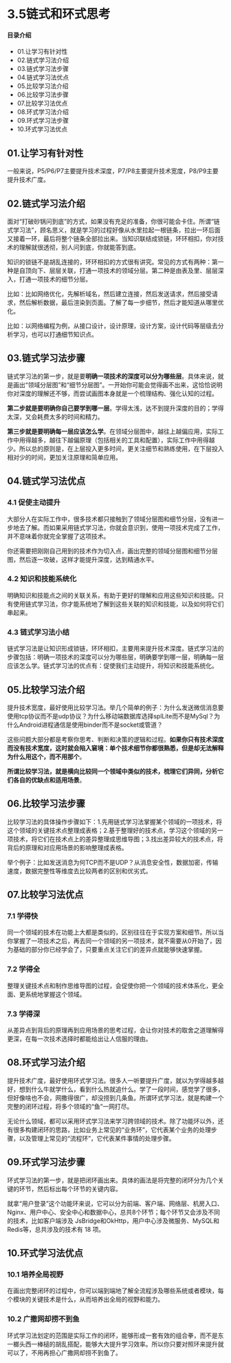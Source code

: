 # 3.5链式和环式思考
#### 目录介绍
- 01.让学习有针对性 
- 02.链式学习法介绍 
- 03.链式学习法步骤 
- 04.链式学习法优点 
- 05.比较学习法介绍 
- 06.比较学习法步骤 
- 07.比较学习法优点 
- 08.环式学习法介绍 
- 09.环式学习法步骤 
- 10.环式学习法优点

## 01.让学习有针对性

一般来说，P5/P6/P7主要提升技术深度，P7/P8主要提升技术宽度，P8/P9主要提升技术广度。

## 02.链式学习法介绍

面对“打破砂锅问到底”的方式，如果没有充足的准备，你很可能会卡住。所谓“链式学习法”，顾名思义，就是学习的过程好像从水里拉起一根链条，拉出一环后面又接着一环，最后将整个链条全部拉出来。当知识联结成锁链，环环相扣，你对技术的理解就很透彻，别人问到底，你就能答到底。

知识的锁链不是胡乱连接的，环环相扣的方式很有讲究。常见的方式有两种：第一种是自顶向下、层层关联，打通一项技术的领域分层。第二种是由表及里、层层深入，打通一项技术的细节分层。

比如：比如网络优化，先解析域名，然后建立连接，然后发送请求，然后接受请求，然后解析数据，最后渲染到页面。了解了每一步细节，然后才能知道从哪里优化。

比如：以网络编程为例，从接口设计，设计原理，设计方案，设计代码等层级去分析学习，也可以打通细节知识点。

## 03.链式学习法步骤

链式学习法的第一步，就是要**明确一项技术的深度可以分为哪些层**。具体来说，就是画出“领域分层图”和“细节分层图”。一开始你可能会觉得画不出来，这恰恰说明你对深度的理解还不够，而尝试画图本身就是一个梳理结构、强化认知的过程。

**第二步就是要明确你自己要学到哪一层**。学得太浅，达不到提升深度的目的；学得太深，又会耗费太多的时间和精力。

**第三步就是要明确每一层应该怎么学**。在领域分层图中，越往上越偏应用，实际工作中用得越多，越往下越偏原理（包括相关的工具和配置），实际工作中用得越少。所以总的原则是，在上层投入更多时间，更关注细节和熟练使用，在下层投入相对少的时间，更加关注原理和简单应用。

## 04.链式学习法优点

### 4.1 促使主动提升

大部分人在实际工作中，很多技术都只接触到了领域分层图和细节分层，没有进一步地去了解。而如果采用链式学习法，你就会意识到，使用一项技术完成了工作，并不意味着你就完全掌握了这项技术。

你还需要把刚刚自己用到的技术作为切入点，画出完整的领域分层图和细节分层图，然后逐一攻破，这样才能提升深度，达到精通水平。

### 4.2 知识和技能系统化

明确知识和技能点之间的关联关系，有助于更好的理解和应用这些知识和技能。只有使用链式学习法，你才能系统地了解到这些关联的知识和技能，以及如何将它们串起来。

### 4.3 链式学习法小结

链式学习法是让知识形成锁链，环环相扣，主要用来提升技术深度。链式学习法的步骤包括：明确一项技术的深度可以分为哪些层，明确要学到哪一层，明确每一层应该怎么学。链式学习法的优点有：促使我们主动提升，将知识和技能系统化。

## 05.比较学习法介绍

提升技术宽度，最好使用比较学习法。举几个简单的例子：为什么发送微信消息要使用tcp协议而不是udp协议？为什么移动端数据库选择splLite而不是MySql？为什么Android进程通信是使用binder而不是socket或管道？

这些问题大部分都是考察你思考、判断和决策的逻辑和过程。**如果你只有技术深度而没有技术宽度，这时就会陷入窘境：单个技术细节你都很熟悉，但是却无法解释为什么用这个，而不用那个**。

**所谓比较学习法，就是横向比较同一个领域中类似的技术，梳理它们异同，分析它们各自的优缺点和适用场景**。

## 06.比较学习法步骤

比较学习法的具体操作步骤如下：1.先用链式学习法掌握某个领域的一项技术，将这个领域的关键技术点整理成表格；2.基于整理好的技术点，学习这个领域的另一项技术，将它们在技术点上的差异整理成思维导图；3.找出差异较大的技术点，将背后的原理和对应用场景的影响整理成表格。

举个例子：比如发送消息为何TCP而不是UDP？从消息安全性，数据加密，传输速度，数据完整性等维度去比较两者的区别和优劣式。

## 07.比较学习法优点

### 7.1 学得快

同一个领域的技术在功能上大都是类似的，区别往往在于实现方案和细节。所以当你掌握了一项技术之后，再去同一个领域的另一项技术，就不需要从0开始了，因为基础的部分你已经学会了，只要重点关注它们的差异点就能够快速掌握。

### 7.2 学得全

整理关键技术点和制作思维导图的过程，会促使你把一个领域的技术体系化，更全面、更系统地掌握这个领域。

### 7.3 学得深

从差异点到背后的原理再到应用场景的思考过程，会让你对技术的取舍之道理解得更深，在每一次技术选择时都能给出让人信服的理由。

## 08.环式学习法介绍

提升技术广度，最好使用环式学习法。很多人一听要提升广度，就以为学得越多越好，想到什么牛就学什么，看到什么热就追什么。学了一段时间，感觉学了很多，但好像啥也不会，网撒得很广，却没捞到几条鱼。所谓环式学习法，就是构建一个完整的闭环过程，将多个领域的“鱼”一网打尽。

无论什么领域，都可以采用环式学习法来学习跨领域的技术。除了功能环以外，还有很多构建闭环的思路，比如业务上常见的“业务环”，它代表某个业务的处理步骤，以及管理上常见的“流程环”，它代表某件事情的处理步骤。

## 09.环式学习法步骤

环式学习法的第一步，就是把闭环画出来。具体的画法是将完整的闭环分为几个关键的环节，然后标出每个环节的关键内容。

就拿“用户登录”这个功能环来说，它可以分为前端、客户端、网络层、机房入口、Nginx、用户中心、安全中心和数据中心，总共8个环节；每个环节又会涉及不同的技术，比如客户端涉及 JsBridge和OkHttp，用户中心涉及微服务、MySQL和Redis等，总共涉及的技术有 18 项。

## 10.环式学习法优点

### 10.1 培养全局视野

在画出完整闭环的过程中，你可以端到端地了解全流程涉及哪些系统或者模块，每个模块的关键技术是什么，从而培养出全局的视野和能力。

### 10.2 广撒网却捞不到鱼

环式学习法划定的范围是实际工作的闭环，能够形成一套有效的组合拳，而不是东一榔头西一棒槌的胡乱搭配，能够大大提升学习效率。所以你只要对照环来提升就可以了，不用再担心广撒网却捞不到鱼了。
































